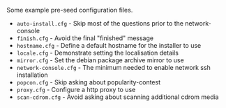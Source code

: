 Some example pre-seed configuration files.

- `auto-install.cfg` - Skip most of the questions prior to the network-console
- `finish.cfg` - Avoid the final "finished" message
- `hostname.cfg` - Define a default hostname for the installer to use
- `locale.cfg` - Demonstrate setting the localisation details
- `mirror.cfg` - Set the debian package archive mirror to use
- `network-console.cfg` - The minimum needed to enable network ssh installation
- `popcon.cfg` - Skip asking about popularity-contest
- `proxy.cfg` - Configure a http proxy to use
- `scan-cdrom.cfg` - Avoid asking about scanning additional cdrom media
